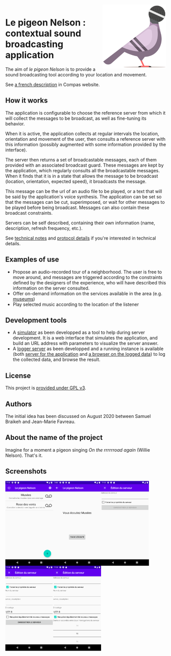 <img src="./images/le-pigeon-nelson-logo.svg" width="200px" height="200px" alt="Logo du pigeon Nelson" align="right">

# Le pigeon Nelson : contextual sound broadcasting application

The aim of *le pigeon Nelson* is to provide a sound broadcasting tool according to your location and movement.

See [a french description](https://compas.limos.fr/le-pigeon-nelson/) in Compas website.

## How it works

The application is configurable to choose the reference server from which it will collect the messages to be broadcast, as well as fine-tuning its behavior.

When it is active, the application collects at regular intervals the location, orientation and movement of the user, then consults a reference server with this information (possibly augmented with some information provided by the interface). 

The server then returns a set of broadcastable messages, each of them provided with an associated broadcast guard. These messages are kept by the application, which regularly consults all the broadcastable messages. When it finds that it is in a state that allows the message to be broadcast (location, orientation, expected speed), it broadcasts the message.

This message can be the url of an audio file to be played, or a text that will be said by the application's voice synthesis. 
The application can be set so that the messages can be cut, superimposed, or wait for other messages to be played before being broadcast. Messages can also contain these broadcast constraints.

Servers can be self described, containing their own information (name, description, refresh frequency, etc.).


See [technical notes](technical-notes.md)  and [protocol details](protocol-details.md) if you're interested in technical details.

## Examples of use

* Propose an audio-recorded tour of a neighborhood. The user is free to move around, and messages are triggered according to the constraints defined by the designers of the experience, who will have described this information on the server consulted.
* Offer on-demand information on the services available in the area (e.g. [museums](https://github.com/jmtrivial/le-pigeon-nelson/blob/master/servers/museums.php))
* Play selected music according to the location of the listener

## Development tools

* A [simulator](https://jmtrivial.github.io/le-pigeon-nelson/tools/simulator.html) as been developped as a tool to help during server development. It is a web interface that simulates the application, and build an URL address with parameters to visualize the server answer.
* A [logger server](https://github.com/jmtrivial/le-pigeon-nelson/tree/master/servers/logger) as been developped and a running instance is available (both [server for the application](https://lepigeonnelson.jmfavreau.info/dev/log.php) and [a browser on the logged data](https://lepigeonnelson.jmfavreau.info/dev/logs/browse.php)) to log the collected data, and browse the result.

## License

This project is [provided under GPL v3](./LICENSE).

## Authors

The initial idea has been discussed on August 2020 between Samuel Braikeh and Jean-Marie Favreau.

## About the name of the project

Imagine for a moment a pigeon singing *On the rrrrrroad again* (Willie Nelson). That's it.

## Screenshots

<a href="./images/Screenshot1.png"><img src="./images/Screenshot1.png" width="150px" alt="A list of servers to be played" align="left" margin="1em"></a>
<a href="./images/Screenshot2.png"><img src="./images/Screenshot2.png" width="150px" alt="A playing server" align="left" margin="1em"></a>


<a href="./images/Screenshot3.png"><img src="./images/Screenshot3.png" width="150px" alt="Add a new server (simple)" align="left" margin="1em"></a>
<a href="./images/Screenshot4.png"><img src="./images/Screenshot4.png" width="150px" alt="Add a new server (with details)" align="left" margin="1em"></a>
<a href="./images/Screenshot5.png"><img src="./images/Screenshot5.png" width="150px" alt="Add a new server (with refresh delay)" align="left" margin="1em"></a>
